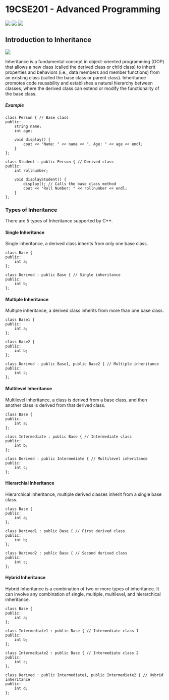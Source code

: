 # 19CSE201 - Advanced Programming 
![](https://img.shields.io/badge/Batch-23CYS-lightgreen) ![](https://img.shields.io/badge/UG-blue) ![](https://img.shields.io/badge/Subject-AP-blue)
<br/>

## Introduction to Inheritance
![](https://img.shields.io/badge/Date-12_August-blue)

Inheritance is a fundamental concept in object-oriented programming (OOP) that allows a new class (called the derived class or child class) to 
inherit properties and behaviors (i.e., data members and member functions) from an existing class (called the base class or parent class). 
Inheritance promotes code reusability and establishes a natural hierarchy between classes, where the derived class can extend or modify the functionality 
of the base class.

##### Example
```
class Person { // Base class
public:
    string name;
    int age;
    
    void display() {
        cout << "Name: " << name << ", Age: " << age << endl;
    }
};

class Student : public Person { // Derived class
public:
    int rollnumber;
    
    void displayStudent() {
        display(); // Calls the base class method
        cout << "Roll Number: " << rollnumber << endl;
    }
};
```

### Types of Inheritance
There are 5 types of Inheritance supported by C++.

#### Single Inheritance
Single inheritance, a derived class inherits from only one base class.

```
class Base {
public:
    int a;
};

class Derived : public Base { // Single inheritance
public:
    int b;
};
```

#### Multiple Inheritance
Multiple inheritance, a derived class inherits from more than one base class.

```
class Base1 {
public:
    int a;
};

class Base2 {
public:
    int b;
};

class Derived : public Base1, public Base2 { // Multiple inheritance
public:
    int c;
};
```

#### Multilevel Inheritance
Multilevel inheritance, a class is derived from a base class, and then another class is derived from that derived class.

```
class Base {
public:
    int a;
};

class Intermediate : public Base { // Intermediate class
public:
    int b;
};

class Derived : public Intermediate { // Multilevel inheritance
public:
    int c;
};
```


#### Hierarchial Inheritance
Hierarchical inheritance, multiple derived classes inherit from a single base class.

```
class Base {
public:
    int a;
};

class Derived1 : public Base { // First derived class
public:
    int b;
};

class Derived2 : public Base { // Second derived class
public:
    int c;
};
```

#### Hybrid Inheritance
Hybrid inheritance is a combination of two or more types of inheritance. It can involve any combination of single, multiple, multilevel, and hierarchical inheritance.

```
class Base {
public:
    int a;
};

class Intermediate1 : public Base { // Intermediate class 1
public:
    int b;
};

class Intermediate2 : public Base { // Intermediate class 2
public:
    int c;
};

class Derived : public Intermediate1, public Intermediate2 { // Hybrid inheritance
public:
    int d;
};
```
